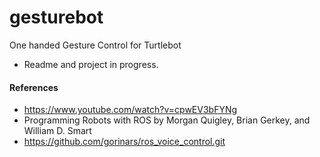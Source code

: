 # gesturebot
One handed Gesture Control for Turtlebot

-  Readme and project in progress.

#### References

- https://www.youtube.com/watch?v=cpwEV3bFYNg
- Programming Robots with ROS by Morgan Quigley, Brian Gerkey, and William D. Smart
- https://github.com/gorinars/ros_voice_control.git
